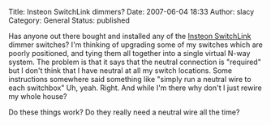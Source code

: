 Title: Insteon SwitchLink dimmers?
Date: 2007-06-04 18:33
Author: slacy
Category: General
Status: published

Has anyone out there bought and installed any of the [Insteon
SwitchLink](http://www.smarthome.com/2476d_light_dimmer.html) dimmer
switches? I'm thinking of upgrading some of my switches which are poorly
positioned, and tying them all together into a single virtual N-way
system. The problem is that it says that the neutral connection is
"required" but I don't think that I have neutral at all my switch
locations. Some instructions somewhere said something like "simply run a
neutral wire to each switchbox" Uh, yeah. Right. And while I'm there why
don't I just rewire my whole house?

Do these things work? Do they really need a neutral wire all the time?
